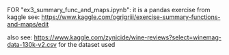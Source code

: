 FOR "ex3_summary_func_and_maps.ipynb": 
  it is a pandas exercise from kaggle see: https://www.kaggle.com/ogrigriii/exercise-summary-functions-and-maps/edit
    
  also see: https://www.kaggle.com/zynicide/wine-reviews?select=winemag-data-130k-v2.csv for the dataset used
